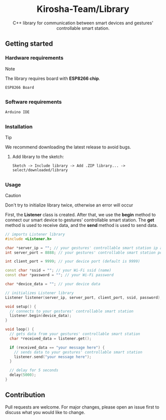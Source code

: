 <div align="center">
<h1>
    Kirosha-Team/Library
</h1>
C++ library for communication between smart devices and gestures' controllable smart station.
</div>

## Getting started

### Hardware requirements

> [!NOTE]
> The library requires board with **ESP8266 chip**.

``ESP8266 Board``

##

### Software requirements

``Arduino IDE``

##

### Installation

> [!TIP]
> We recommend downloading the latest release to avoid bugs.

1. Add library to the sketch:

   ```
   Sketch -> Include library -> Add .ZIP library... -> select/downloaded/library
   ```

##

### Usage

> [!CAUTION]
> Don't try to initialize library twice, otherwise an error will occur

First, the **Listener** class is created. After that, we use the **begin** method to connect our smart device to gestures' controllable smart station. The **get** method is used to receive data, and the **send** method is used to send data.

```c++
// imports Listener library
#include <Listener.h>

char *server_ip = ""; // your gestures' controllable smart station ip address
int server_port = 8888; // your gestures' controllable smart station port (default is 8888)

int client_port = 9999; // your device port (default is 9999)

const char *ssid = ""; // your Wi-Fi ssid (name)
const char *password = ""; // your Wi-Fi password

char *device_data = ""; // your device data

// initializes Listener library
Listener listener(server_ip, server_port, client_port, ssid, password);

void setup() {
  // connects to your gestures' controllable smart station
  listener.begin(device_data);
}

void loop() {
  // gets data from your gestures' controllable smart station
  char *received_data = listener.get();

  if (received_data == "your message here") {
    // sends data to your gestures' controllable smart station
    listener.send("your message here");
  }

  // delay for 5 seconds
  delay(5000);
}
```

## Contribution
Pull requests are welcome. For major changes, please open an issue first
to discuss what you would like to change.
